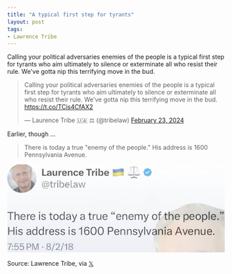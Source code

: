 ```yaml
---
title: "A typical first step for tyrants"
layout: post
tags:
- Lawrence Tribe
---
```


Calling your political adversaries enemies of the people is a typical first step for tyrants who aim ultimately to silence or exterminate all who resist their rule. We've gotta nip this terrifying move in the bud.

<blockquote class="twitter-tweet"><p lang="en" dir="ltr">Calling your political adversaries enemies of the people is a typical first step for tyrants who aim ultimately to silence or exterminate all who resist their rule. We’ve gotta nip this terrifying move in the bud. <a href="https://t.co/TCis4CfAX2">https://t.co/TCis4CfAX2</a></p>&mdash; Laurence Tribe 🇺🇦 ⚖️ (@tribelaw) <a href="https://twitter.com/tribelaw/status/1761048957499707866?ref_src=twsrc%5Etfw">February 23, 2024</a></blockquote> <script async src="https://platform.twitter.com/widgets.js" charset="utf-8"></script>

Earlier, though ...

> There is today a true "enemy of the people." His address is 1600 Pennsylvania Avenue.

![Trump is an enemy of the people](/assets/2018-08-02-lawrence-tribe.jpg "Trump is an enemy of the people")

Source: Lawrence Tribe, via [𝕏](https://x.com)
